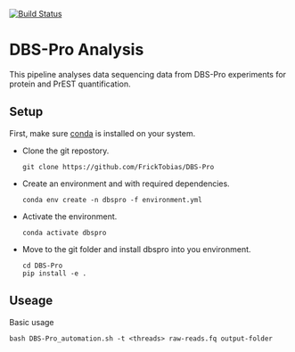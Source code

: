 [![Build Status](https://travis-ci.org/FrickTobias/DBS-Pro.svg)](https://travis-ci.org/FrickTobias/DBS-Pro)

# DBS-Pro Analysis

This pipeline analyses data sequencing data from DBS-Pro experiments for protein and PrEST quantification.

## Setup

First, make sure [conda](https://docs.conda.io/projects/conda/en/latest/user-guide/install/) is installed on your system.

- Clone the git repostory.

      git clone https://github.com/FrickTobias/DBS-Pro

- Create an environment and with required dependencies. 

      conda env create -n dbspro -f environment.yml

- Activate the environment.

      conda activate dbspro

- Move to the git folder and install dbspro into you environment.

      cd DBS-Pro
      pip install -e .
    
## Useage

Basic usage

```
bash DBS-Pro_automation.sh -t <threads> raw-reads.fq output-folder
```
